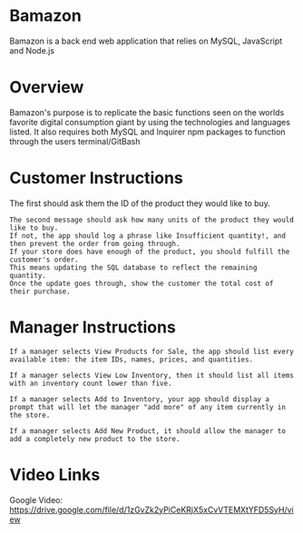 # Bamazon
Bamazon is a back end web application that relies on MySQL, JavaScript and Node.js 

# Overview 
Bamazon's purpose is to replicate the basic functions seen on the worlds favorite digital consumption giant by using the technologies and languages listed. It also requires both MySQL and Inquirer npm packages to function through the users terminal/GitBash

# Customer Instructions

The first should ask them the ID of the product they would like to buy.

    The second message should ask how many units of the product they would like to buy.
    If not, the app should log a phrase like Insufficient quantity!, and then prevent the order from going through.
    If your store does have enough of the product, you should fulfill the customer's order.
    This means updating the SQL database to reflect the remaining quantity.
    Once the update goes through, show the customer the total cost of their purchase.

# Manager Instructions

    If a manager selects View Products for Sale, the app should list every available item: the item IDs, names, prices, and quantities.

    If a manager selects View Low Inventory, then it should list all items with an inventory count lower than five.

    If a manager selects Add to Inventory, your app should display a prompt that will let the manager "add more" of any item currently in the store.

    If a manager selects Add New Product, it should allow the manager to add a completely new product to the store.

# Video Links
Google Video: https://drive.google.com/file/d/1zGvZk2yPiCeKRjX5xCvVTEMXtYFD5SyH/view
